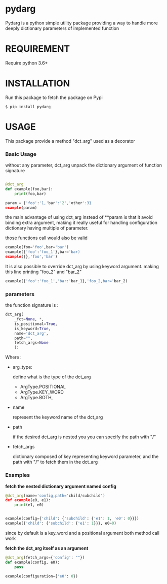 pydarg
======

Pydarg is a python simple utility package providing a way to handle
more deeply dictionary parameters of implemented function


REQUIREMENT
===========

Require python 3.6+

INSTALLATION
============

Run this package to fetch the package on Pypi

``` shell
$ pip install pydarg
```

USAGE
============

This package provide a method "dct_arg" used as a decorator

### Basic Usage

without any parameter, dct_arg unpack the dictionary
argument of function signature

``` python

@dct_arg
def example(foo,bar):
    print(foo,bar)

param = {'foo':'1,'bar':'2','other':3}
example(param)
```

the main advantage of using dct_arg instead of **param
is that it avoid binding extra argument, making it really useful for
handling configuration dictionary having multiple of parameter.

those functions call would also be valid

``` python
example(foo='foo',bar='bar')
example({'foo':'foo_1'},bar='bar)
example({},'foo','bar')
```

It is also possible to override dct_arg by using keyword argument.
making this line printing "foo_2" and "bar_2"

``` python
example({'foo':'foo_1','bar:'bar_1},'foo_2,bar='bar_2)
```


### parameters

the function signature is :
```python
dct_arg(
    _fct=None, *,
    is_positional=True,
    is_keyword=True,
    name='dct_arg',
    path="",
    fetch_args=None
    ):
```

Where :
- arg_type:

    define what is the type of the dct_arg

    - ArgType.POSITIONAL
    - ArgType.KEY_WORD
    - ArgType.BOTH,

- name

    represent the keyword name of the dct_arg

- path

    if the desired dct_arg is nested you you can specify the path
    with "/"

- fetch_args

    dictionary composed of key representing keyword parameter, and
    the path with "/" to fetch them in the dct_arg


### Examples

**fetch the nested dictionary argument named config**

```python
@dct_arg(name='config,path='child/subchild')
def example(e0, e1):
    print(e1, e0)


example(config={'child': {'subchild': {'e1': 1, 'e0': 0}}})
example({'child': {'subchild': {'e1': 1}}}, e0=0)
```

since by default is a key_word and a positional argument both
method call work

**fetch the dct_arg itself as an argument**

```python
@dct_arg(fetch_args={'config': ""})
def example(config, e0):
    pass

example(configuration={'e0': 0})
```


